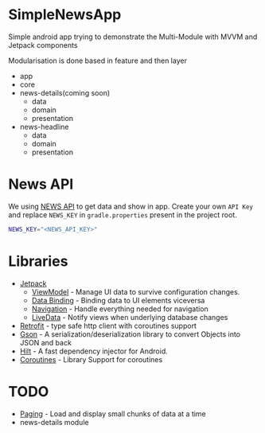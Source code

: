 # SimpleNewsApp
Simple android app trying to demonstrate the Multi-Module with MVVM and Jetpack components

Modularisation is done based in feature and then layer
- app
- core
- news-details(coming soon)
    - data
    - domain
    - presentation
- news-headline
    - data
    - domain
    - presentation

# News API
We using [NEWS API](https://newsapi.org/) to get data and show in app. Create your own `API Key` and replace `NEWS_KEY`  in `gradle.properties` present in the project root.
```sh
NEWS_KEY="<NEWS_API_KEY>"
```

# Libraries
- [Jetpack](https://developer.android.com/jetpack)
    - [ViewModel](https://developer.android.com/topic/libraries/architecture/viewmodel) - Manage UI data to survive configuration changes.
    - [Data Binding](https://developer.android.com/topic/libraries/data-binding) - Binding data to UI elements viceversa
    - [Navigation](https://developer.android.com/guide/navigation/) - Handle everything needed for navigation
    - [LiveData](https://developer.android.com/topic/libraries/architecture/livedata) - Notify views when underlying database changes
- [Retrofit](https://square.github.io/retrofit/) - type safe http client with coroutines support
- [Gson](https://github.com/google/gson) - A serialization/deserialization library to convert Objects into JSON and back
- [Hilt](https://dagger.dev/hilt/) - A fast dependency injector for Android.
- [Coroutines](https://github.com/Kotlin/kotlinx.coroutines) - Library Support for coroutines


# TODO
- [Paging](https://developer.android.com/topic/libraries/architecture/paging) - Load and display small chunks of data at a time
- news-details module 